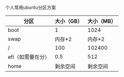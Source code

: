 个人常用ubuntu分区方案

| 分区 | 大小（GB） | 大小（MB） |
| --- | --- | --- |
| boot | 1 | 1024 |
| swap | 内存*2 | 内存*2 |
| / | 100 | 102400 |
| efi（如需要在分） | 0.5 | 512 |
| home | 剩余空间 | 剩余空间 |

